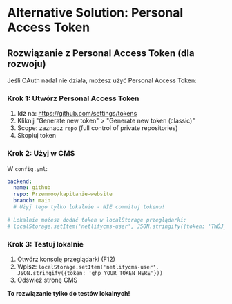 # Alternative Solution: Personal Access Token

## Rozwiązanie z Personal Access Token (dla rozwoju)

Jeśli OAuth nadal nie działa, możesz użyć Personal Access Token:

### Krok 1: Utwórz Personal Access Token
1. Idź na: https://github.com/settings/tokens
2. Kliknij "Generate new token" > "Generate new token (classic)"
3. Scope: zaznacz `repo` (full control of private repositories)
4. Skopiuj token

### Krok 2: Użyj w CMS
W `config.yml`:
```yaml
backend:
  name: github
  repo: Przemmoo/kapitanie-website
  branch: main
  # Użyj tego tylko lokalnie - NIE commituj tokenu!
  
# Lokalnie możesz dodać token w localStorage przeglądarki:
# localStorage.setItem('netlifycms-user', JSON.stringify({token: 'TWÓJ_TOKEN'}))
```

### Krok 3: Testuj lokalnie
1. Otwórz konsolę przeglądarki (F12)
2. Wpisz: `localStorage.setItem('netlifycms-user', JSON.stringify({token: 'ghp_YOUR_TOKEN_HERE'}))`
3. Odśwież stronę CMS

**To rozwiązanie tylko do testów lokalnych!**
